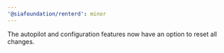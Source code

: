 ```yaml
---
'@siafoundation/renterd': minor
---
```


The autopilot and configuration features now have an option to reset all changes.

